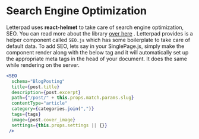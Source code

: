 # Search Engine Optimization



Letterpad uses **react-helmet** to take care of search engine optimization, SEO. You can read more about the library [over here](https://github.com/nfl/react-helmet) . Letterpad provides is a helper component called `SEO.js` which has some boilerplate to take care of default data. To add SEO, lets say in your SinglePage.js, simply make the component render along with the below tag and it will automatically set up the appropriate meta tags in the head of your document. It does the same while rendering on the server.

```jsx
<SEO
  schema="BlogPosting"
  title={post.title}
  description={post.excerpt}
  path={"/post/" + this.props.match.params.slug}
  contentType="article"
  category={categories.join(",")}
  tags={tags}
  image={post.cover_image}
  settings={this.props.settings || {}}
 />
```

